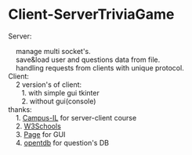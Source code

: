 # Client-ServerTriviaGame

Server: 
<div>&nbsp;&nbsp;&nbsp;&nbsp;manage multi socket's.
<div>&nbsp;&nbsp;&nbsp;&nbsp;save&load user and questions data from file.
<div>&nbsp;&nbsp;&nbsp;&nbsp;handling requests from clients with unique protocol.
<div>
Client:
<div>&nbsp;&nbsp;&nbsp;&nbsp;2 version's of client:
<div>&nbsp;&nbsp;&nbsp;&nbsp;&nbsp;&nbsp;&nbsp;1. with simple gui tkinter
<div>&nbsp;&nbsp;&nbsp;&nbsp;&nbsp;&nbsp;&nbsp;2. without gui(console)
<div>
thanks:
<div>&nbsp;&nbsp;&nbsp;&nbsp;1. <a href="https://campus.gov.il/">Campus-IL</a> for server-client course
<div>&nbsp;&nbsp;&nbsp;&nbsp;2. <a href="https://www.w3schools.com">W3Schools</a>
<div>&nbsp;&nbsp;&nbsp;&nbsp;3. <a href="http://page.sourceforge.net/">Page</a> for GUI
<div>&nbsp;&nbsp;&nbsp;&nbsp;4. <a href="https://opentdb.com/">opentdb</a> for question's DB
